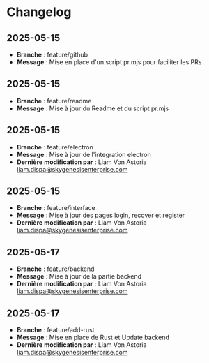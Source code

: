 # Changelog

## 2025-05-15

- **Branche** : feature/github
- **Message** : Mise en place d'un script pr.mjs pour faciliter les PRs 

## 2025-05-15

- **Branche** : feature/readme
- **Message** : Mise à jour du Readme et du script pr.mjs 

## 2025-05-15

- **Branche** : feature/electron
- **Message** : Mise à jour de l'integration electron 
- **Dernière modification par** : Liam Von Astoria <liam.dispa@skygenesisenterprise.com>

## 2025-05-15

- **Branche** : feature/interface
- **Message** : Mise à jour des pages login, recover et register 
- **Dernière modification par** : Liam Von Astoria <liam.dispa@skygenesisenterprise.com>

## 2025-05-17

- **Branche** : feature/backend
- **Message** : Mise à jour de la partie backend
- **Dernière modification par** : Liam Von Astoria <liam.dispa@skygenesisenterprise.com>

## 2025-05-17

- **Branche** : feature/add-rust 
- **Message** : Mise en place de Rust et Update backend 
- **Dernière modification par** : Liam Von Astoria <liam.dispa@skygenesisenterprise.com>

